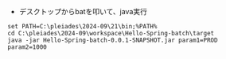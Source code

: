 * デスクトップからbatを叩いて、java実行

```
set PATH=C:\pleiades\2024-09\21\bin;%PATH%
cd C:\pleiades\2024-09\workspace\Hello-Spring-batch\target
java -jar Hello-Spring-batch-0.0.1-SNAPSHOT.jar param1=PROD param2=1000
```
